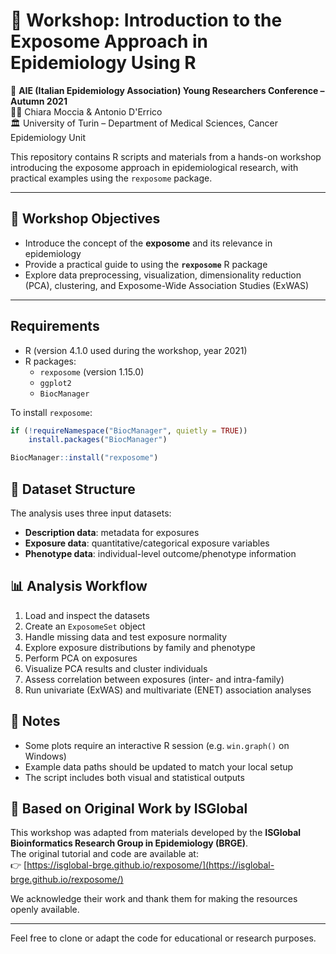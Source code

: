 




# 🧪 Workshop: Introduction to the Exposome Approach in Epidemiology Using R

📅 **AIE (Italian Epidemiology Association) Young Researchers Conference – Autumn 2021**  
👩‍🔬 Chiara Moccia & Antonio D'Errico  
🏛️ University of Turin – Department of Medical Sciences, Cancer Epidemiology Unit

This repository contains R scripts and materials from a hands-on workshop introducing the exposome approach in epidemiological research, with practical examples using the `rexposome` package.

---

## 🎯 Workshop Objectives

- Introduce the concept of the **exposome** and its relevance in epidemiology
- Provide a practical guide to using the **`rexposome`** R package
- Explore data preprocessing, visualization, dimensionality reduction (PCA), clustering, and Exposome-Wide Association Studies (ExWAS)

---

## Requirements

- R (version 4.1.0 used during the workshop, year 2021)  
- R packages:
  - `rexposome` (version 1.15.0)  
  - `ggplot2`  
  - `BiocManager`  

To install `rexposome`:

```r
if (!requireNamespace("BiocManager", quietly = TRUE))
    install.packages("BiocManager")

BiocManager::install("rexposome")
```





## 📁 Dataset Structure

The analysis uses three input datasets:

- **Description data**: metadata for exposures
- **Exposure data**: quantitative/categorical exposure variables
- **Phenotype data**: individual-level outcome/phenotype information

## 📊 Analysis Workflow

1. Load and inspect the datasets
2. Create an `ExposomeSet` object
3. Handle missing data and test exposure normality
4. Explore exposure distributions by family and phenotype
5. Perform PCA on exposures
6. Visualize PCA results and cluster individuals
7. Assess correlation between exposures (inter- and intra-family)
8. Run univariate (ExWAS) and multivariate (ENET) association analyses

## 📌 Notes

- Some plots require an interactive R session (e.g. `win.graph()` on Windows)
- Example data paths should be updated to match your local setup
- The script includes both visual and statistical outputs

## 🔄 Based on Original Work by ISGlobal

This workshop was adapted from materials developed by the **ISGlobal Bioinformatics Research Group in Epidemiology (BRGE)**.  
The original tutorial and code are available at:  
👉 [https://isglobal-brge.github.io/rexposome/](https://isglobal-brge.github.io/rexposome/)

We acknowledge their work and thank them for making the resources openly available.

---

Feel free to clone or adapt the code for educational or research purposes.
